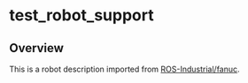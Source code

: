 # test_robot_support

## Overview

This is a robot description imported from [ROS-Industrial/fanuc](https://github.com/ros-industrial/fanuc/tree/indigo-devel/fanuc_m10ia_support).
